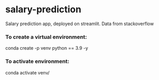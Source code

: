 # salary-prediction

Salary prediction app, deployed on streamlit.
Data from stackoverflow

### To create a virtual environment:

conda create -p venv python == 3.9 -y

### To activate environment:

conda activate venv/
